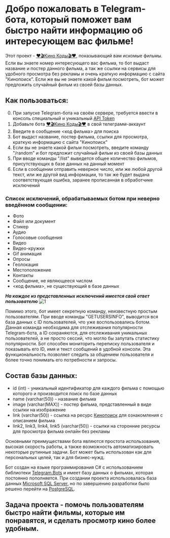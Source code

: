 # Добро пожаловать в Telegram-бота, который поможет вам быстро найти информацию об интересующем вас фильме!


Этот проект - [❤️🎬Кино Коды🎬❤️](https://t.me/kinokodi_bot), показывающий вам искомые фильмы. Если вы знаете номер интересующего вас фильма, то бот выдаст название и постер данного фильма, а так же ссылки на сервисы для удобного просмотра без рекламы и очень краткую информацию с сайта "Кинопоиск". Если же вы не знаете какой фильм посмотреть, бот может предложить случайный фильм из своей базы данных. 


## Как пользоваться:

0. При запуске Telegram-бота на своём сервере, требуется ввести в консоль специальный и уникальный [API Token](https://core.telegram.org/bots/api)
1. Добавьте бота [❤️🎬Кино Коды🎬❤️](https://t.me/kinokodi_bot) в свой телеграмм-аккаунт 
2. Введите в сообщение <код фильма> для поиска
3. Бот выдаст название, постер фильма, ссылки для просмотра, краткую информацию с сайта "Кинопоиск"
4. Если вы не знаете какой фильм посмотреть, введите команду "/random" и бот предложит случайный фильм из своей базы данных
5. При вводе команды "/list" выведется общее количество фильмов, присутствующих в базе данных на данный момент
6. Если в сообщении отправить неверное число, или же любой другой текст, или же другой вид информации, то так же будет выдана соответствующая ошибка, заранее прописанная в обработчике исключений

### Список исключений, обрабатываемых ботом при неверно введённом сообщении:

* Фото
* Файл или документ
* Стикер
* Аудио
* Голосовые сообщения
* Видео
* Видео-кружки
* Gif анимация
* Опросы
* Геолокация
* Местоположение
* Контакты
* Сообщение, не являющееся числом
* <код фильма>, не существующий в базе данных

***На каждое из представленных исключений имеется свой ответ пользователю***
![1](https://user-images.githubusercontent.com/121144432/232340061-bbddbaf7-925c-40e4-9574-8e185481ae66.png)

Помимо этого, бот имеет секретную команду, неизвестную простым пользователям. При вводе команды "GETUSERSINFO", выводится вся база данных с ID пользователей, что уже воспользовались ботом. Данная команда необходима для отслеживания популярности Telegram-бота, а ID сохраняются, для отслеживания уникальных пользователей, а не просто сессий, что могло бы запутать статистику популярности. 
Бот способен мониторить переписку пользователя и показывать его ID, имя и текст сообщений в удобной консоли. Эта функциональность позволяет следить за общением пользователя и более точно понимать его потребности и запросы.

## Состав базы данных:

* id (int) - уникальный идентификатор для каждого фильма с помощью которого и производится поиск по базе данных 
* name (varchar(50)) - название фильма
* image (varchar(MAX)) - постер фильма, представленный в виде ссылки на изображение
* link (varchar(50)) - ссылка на ресурс [Кинопоиск](https://www.kinopoisk.ru/) для ознакомления с описанием фильма
* link2, link3, link4, link5 (varchar(50)) - ссылки на сторонние ресурсы для просмотра фильма онлайн без рекламы

Основными преимуществами бота являются простота использования, высокая скорость работы, а также возможность автоматизировать некоторые рутинные задачи. Бот может быть использован как для персональных целей, так и для бизнес-нужд.

Бот создан на языке программирования C# с использованием библиотеки [Telegram.Bots](https://telegrambots.github.io/book/) и имеет базу данных о фильмах, которая постоянно пополняется. При создании проекта использовалась база данных [Microsoft SQL Server](https://www.microsoft.com/en-us/sql-server), но по завершению разработки было решено перейти на [PostgreSQL](https://www.postgresql.org/).

## Задача проекта - помочь пользователям быстро найти фильмы, которые им понравятся, и сделать просмотр кино более удобным.
